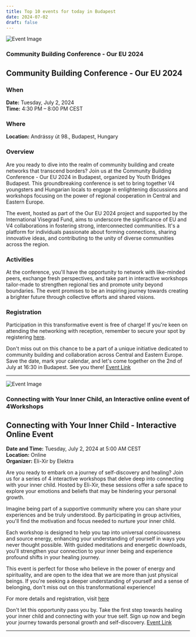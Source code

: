```yaml
---
title: Top 10 events for today in Budapest
date: 2024-07-02
draft: false
---
```


![Event Image](https://scontent-fra5-2.xx.fbcdn.net/v/t39.30808-6/448407511_498084409233643_5935135612094896175_n.jpg?stp=dst-jpg_p180x540&_nc_cat=106&ccb=1-7&_nc_sid=75d36f&_nc_ohc=qRjz60XtkEkQ7kNvgGTeM5z&_nc_ht=scontent-fra5-2.xx&oh=00_AYCY34y7cJsHYRyXWrjB6-0DEMwai50jLF--oqkhAKBlmA&oe=66895579)

 ### Community Building Conference - Our EU 2024

## Community Building Conference - Our EU 2024

### When
**Date:** Tuesday, July 2, 2024  
**Time:** 4:30 PM – 8:00 PM CEST  

### Where
**Location:** Andrássy út 98., Budapest, Hungary  

### Overview
Are you ready to dive into the realm of community building and create networks that transcend borders? Join us at the Community Building Conference - Our EU 2024 in Budapest, organized by Youth Bridges Budapest. This groundbreaking conference is set to bring together V4 youngsters and Hungarian locals to engage in enlightening discussions and workshops focusing on the power of regional cooperation in Central and Eastern Europe. 

The event, hosted as part of the Our EU 2024 project and supported by the International Visegrad Fund, aims to underscore the significance of EU and V4 collaborations in fostering strong, interconnected communities. It's a platform for individuals passionate about forming connections, sharing innovative ideas, and contributing to the unity of diverse communities across the region.

### Activities
At the conference, you'll have the opportunity to network with like-minded peers, exchange fresh perspectives, and take part in interactive workshops tailor-made to strengthen regional ties and promote unity beyond boundaries. The event promises to be an inspiring journey towards creating a brighter future through collective efforts and shared visions.

### Registration
Participation in this transformative event is free of charge! If you're keen on attending the networking with reception, remember to secure your spot by registering [here](https://forms.gle/1amBbKDPf2voWYuu5). 

Don't miss out on this chance to be a part of a unique initiative dedicated to community building and collaboration across Central and Eastern Europe. Save the date, mark your calendar, and let's come together on the 2nd of July at 16:30 in Budapest. See you there!
[Event Link](https://facebook.com/events/439275079018396)

---
![Event Image](None)

 ### Connecting with Your Inner Child, an Interactive online event of 4Workshops 

## Connecting with Your Inner Child - Interactive Online Event

**Date and Time:** Tuesday, July 2, 2024 at 5:00 AM CEST  
**Location:** Online  
**Organizer:** Eli-Xir by Elektra  

Are you ready to embark on a journey of self-discovery and healing? Join us for a series of 4 interactive workshops that delve deep into connecting with your inner child. Hosted by Eli-Xir, these sessions offer a safe space to explore your emotions and beliefs that may be hindering your personal growth.

Imagine being part of a supportive community where you can share your experiences and be truly understood. By participating in group activities, you'll find the motivation and focus needed to nurture your inner child.

Each workshop is designed to help you tap into universal consciousness and source energy, enhancing your understanding of yourself in ways you never thought possible. With guided meditations and energetic downloads, you'll strengthen your connection to your inner being and experience profound shifts in your healing journey.

This event is perfect for those who believe in the power of energy and spirituality, and are open to the idea that we are more than just physical beings. If you're seeking a deeper understanding of yourself and a sense of belonging, don't miss out on this transformational experience!

For more details and registration, visit [here](https://helektrahealing.com/.../Connecting-with-Your...)  

Don't let this opportunity pass you by. Take the first step towards healing your inner child and connecting with your true self. Sign up now and begin your journey towards personal growth and self-discovery.
[Event Link](https://facebook.com/events/1108923873543764)

---
